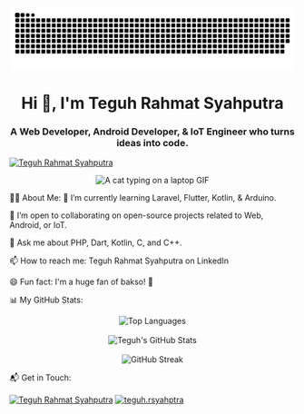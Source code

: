 <!--
| INTERACTIVE, COOL, & FUNNY GITHUB README TEMPLATE | | Customized for Teguh Rahmat Syahputra by Gemini | | Tips: | | 1. You can change the color theme on the GitHub stats by replacing | | the &amp;theme=... parameter. | | 2. Make sure you have created a repository with the same name as | | your username (tghrsyahptra) for this README to appear. |
-->

<!-- 1. COOL HEADER IMAGE -->

<p align="center">
<picture>
  <source media="(prefers-color-scheme: dark)" srcset="https://raw.githubusercontent.com/platane/platane/output/github-contribution-grid-snake-dark.svg">
  <source media="(prefers-color-scheme: light)" srcset="https://raw.githubusercontent.com/platane/platane/output/github-contribution-grid-snake.svg">
  <img alt="github contribution grid snake animation" src="https://raw.githubusercontent.com/platane/platane/output/github-contribution-grid-snake.svg">
</picture>
</p>

<!-- 2. TITLE AND SUBTITLE -->

<h1 align="center">Hi 👋, I'm Teguh Rahmat Syahputra</h1>
<h3 align="center">A Web Developer, Android Developer, & IoT Engineer who turns ideas into code.</h3>

<!-- 3. INTERACTIVE BADGES -->

<p align="left">
<a href="https://github.com/ryo-ma/github-profile-trophy">
<img src="https://github-profile-trophy.vercel.app/?username=tghrsyahptra&theme=dracula" alt="Teguh Rahmat Syahputra" />
</a>
</p>

<!-- 4. FUNNY GIF -->

<p align="center">
<img src="https://media1.giphy.com/media/v1.Y2lkPTc5MGI3NjExaG1heTFwMm1xcnk3Y3g5bWZja2VhNmVpNDlmeXltdWRneGc4Nm41cyZlcD12MV9pbnRlcm5hbF9naWZfYnlfaWQmY3Q9Zw/JIX9t2j0ZTN9S/giphy.gif" alt="A cat typing on a laptop GIF" width="400"/>
</p>

<!-- 5. ABOUT ME -->

👨‍💻 About Me:
🌱 I’m currently learning Laravel, Flutter, Kotlin, & Arduino.

👯 I’m open to collaborating on open-source projects related to Web, Android, or IoT.

💬 Ask me about PHP, Dart, Kotlin, C, and C++.

📫 How to reach me: Teguh Rahmat Syahputra on LinkedIn

😄 Fun fact: I'm a huge fan of bakso! 🍜


<!-- 7. MY GITHUB STATS -->

📊 My GitHub Stats:
<p align="center">
<img src="https://github-readme-stats.vercel.app/api/top-langs/?username=tghrsyahptra&layout=compact&theme=radical" alt="Top Languages" />
<br/><br/>
<img src="https://github-readme-stats.vercel.app/api?username=tghrsyahptra&show_icons=true&theme=radical&count_private=true" alt="Teguh's GitHub Stats" />
<br/><br/>
<img src="https://github-readme-streak-stats.herokuapp.com/?user=tghrsyahptra&theme=dark" alt="GitHub Streak" />
</p>

<!-- 8. FOOTER WITH CONTRIBUTION SNAKE -->

<!-- Note: To make this work, you need to set up a GitHub Action to generate this snake animation. -->

<!-- 9. GET IN TOUCH -->

📬 Get in Touch:
<p align="left">
<a href="https://linkedin.com/in/teguh-rahmat-syahputra" target="blank"><img align="center" src="https://raw.githubusercontent.com/rahuldkjain/github-profile-readme-generator/master/src/images/icons/Social/linked-in-alt.svg" alt="Teguh Rahmat Syahputra" height="30" width="40" /></a>
<a href="https://instagram.com/teguh.rsyahptra" target="blank"><img align="center" src="https://raw.githubusercontent.com/rahuldkjain/github-profile-readme-generator/master/src/images/icons/Social/instagram.svg" alt="teguh.rsyahptra" height="30" width="40" /></a>
</p>
